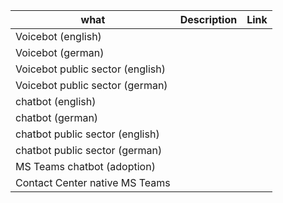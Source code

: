 | what                             | Description                                                                             | Link               |
|----------------------------------|-----------------------------------------------------------------------------------------|--------------------|
| Voicebot (english)               |                                                                                         |                    |
| Voicebot (german)                |                                                                                         |                    |
| Voicebot public sector (english) |                                                                                         |                    |
| Voicebot public sector (german)  |                                                                                         |                    |
| chatbot (english)                |                                                                                         |                    |
| chatbot (german)                 |                                                                                         |                    |
| chatbot public sector (english)  |                                                                                         |                    |
| chatbot public sector (german)   |                                                                                         |                    |
| MS Teams chatbot (adoption)      |                                                                                         |                    |
| Contact Center native MS Teams   |                                                                                         |                    |
